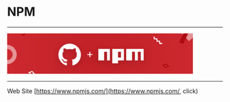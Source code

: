 # NPM 
***
<img src="./images/logo.png"></img>
***
Web Site [https://www.npmjs.com/](https://www.npmjs.com/, click)
